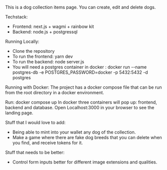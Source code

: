 This is a dog collection items page. You can create, edit and delete dogs.

Techstack:
- Frontend: next.js + wagmi + rainbow kit
- Backend: node.js + postgressql

Running Locally:
- Clone the repository
- To run the frontend: yarn dev
- To run the backend: node server.js
- You will need a postgres container in docker : docker run --name postgres-db -e POSTGRES_PASSWORD=docker -p 5432:5432 -d postgres

Running with Docker:
The project has a docker compose file that can be run from the root directory in a docker environment.

Run: docker compose up
In docker three containers will pop up: frontend, backend and database.
Open Localhost:3000 in your browser to see the landing page.

Stuff that I would love to add:
- Being able to mint into your wallet any dog of the collection.
- Make a game where there are fake dog breeds that you can delete when you find, and receive tokens for it. 

Stuff that needs to be better:
- Control form inputs better for different image extensions and qualities.